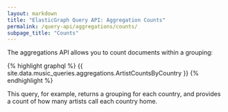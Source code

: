 ```yaml
---
layout: markdown
title: "ElasticGraph Query API: Aggregation Counts"
permalink: /query-api/aggregations/counts/
subpage_title: "Counts"
---
```


The aggregations API allows you to count documents within a grouping:

{% highlight graphql %}
{{ site.data.music_queries.aggregations.ArtistCountsByCountry }}
{% endhighlight %}

This query, for example, returns a grouping for each country, and provides a count of how many artists
call each country home.
